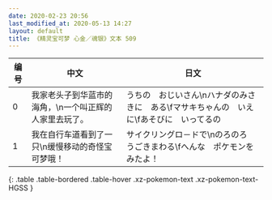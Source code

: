 ```yaml
---
date: 2020-02-23 20:56
last_modified_at: 2020-05-13 14:27
layout: default
title: 《精灵宝可梦 心金／魂银》文本 509
---
```

| 编号 | 中文 | 日文 |
| ---- | ---- | ---- |
| 0 | 我家老头子到华蓝市的海角，\n一个叫正辉的人家里去玩了。 | うちの　おじいさん\nハナダのみさきに　ある\fマサキちゃんの　いえに\fあそびに　いってるの |
| 1 | 我在自行车道看到了一只\n缓慢移动的奇怪宝可梦哦！ | サイクリングロ－ドで\nのろのろ　うごきまわる\fへんな　ポケモンを　みたよ！ |
{: .table .table-bordered .table-hover .xz-pokemon-text .xz-pokemon-text-HGSS }